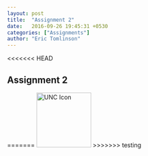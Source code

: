 ```yaml
---
layout: post
title:  "Assignment 2"
date:   2016-09-26 19:45:31 +0530
categories: ["Assignments"]
author: "Eric Tomlinson"
---
```


<<<<<<< HEAD
<h2> Assignment 2 </h2>
=======
<img src="https://www.google.com/url?sa=i&rct=j&q=&esrc=s&source=images&cd=&cad=rja&uact=8&ved=0ahUKEwjJ9pbw9r_PAhVGLyYKHRhhBzEQjRwIBw&url=http%3A%2F%2Fwww.logospike.com%2Func-logo-3248%2F&psig=AFQjCNGIWXgyMVzwcnEfeWheFs1YTg2gGw&ust=1475628552292118" alt="UNC Icon" style="width:128px;height:128px;">
>>>>>>> testing

